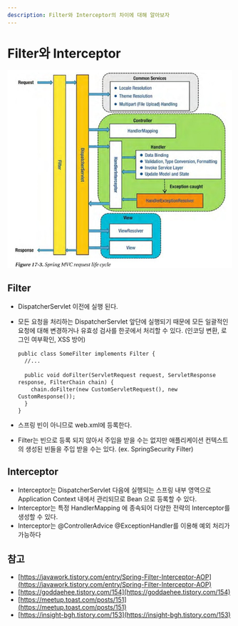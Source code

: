 ```yaml
---
description: Filter와 Interceptor의 차이에 대해 알아보자
---
```


# Filter와 Interceptor

![](<../.gitbook/assets/image (126).png>)

## Filter

* DispatcherServlet 이전에 실행 된다.
*   모든 요청을 처리하는 DispatcherServlet 앞단에 실행되기 때문에 모든 일괄적인 요청에 대해 변경하거나 유효성 검사를 한곳에서 처리할 수 있다. (인코딩 변환, 로그인 여부확인, XSS 방어)

    ```
    public class SomeFilter implements Filter {
      //...
      
      public void doFilter(ServletRequest request, ServletResponse response, FilterChain chain) {
        chain.doFilter(new CustomServletRequest(), new CustomResponse());
      }
    }
    ```
* 스프링 빈이 아니므로 web.xml에 등록한다.
* Filter는 빈으로 등록 되지 않아서 주입을 받을 수는 없지만 애플리케이션 컨텍스트의 생성된 빈들을 주입 받을 수는 있다. (ex. SpringSecurity Filter)

## Interceptor

* Interceptor는 DispatcherServlet 다음에 실행되는 스프링 내부 영역으로 Application Context 내에서 관리되므로 Bean 으로 등록할 수 있다.
* Interceptor는 특정 HandlerMapping 에 종속되어 다양한 전략의 Interceptor를 생성할 수 있다.
* Interceptor는 @ControllerAdvice @ExceptionHandler를 이용해 예외 처리가 가능하다

## 참고

* [https://javawork.tistory.com/entry/Spring-Filter-Interceptor-AOP](https://javawork.tistory.com/entry/Spring-Filter-Interceptor-AOP)
* [https://goddaehee.tistory.com/154](https://goddaehee.tistory.com/154)
* [https://meetup.toast.com/posts/151](https://meetup.toast.com/posts/151)
* [https://insight-bgh.tistory.com/153](https://insight-bgh.tistory.com/153)
